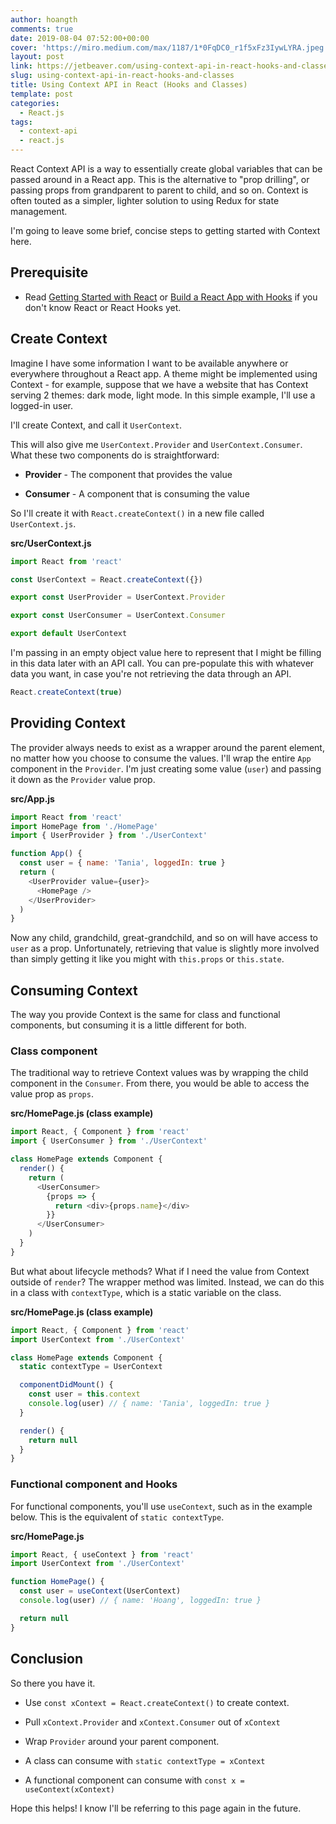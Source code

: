 ```yaml
---
author: hoangth
comments: true
date: 2019-08-04 07:52:00+00:00
cover: 'https://miro.medium.com/max/1187/1*0FqDC0_r1f5xFz3IywLYRA.jpeg'
layout: post
link: https://jetbeaver.com/using-context-api-in-react-hooks-and-classes/
slug: using-context-api-in-react-hooks-and-classes
title: Using Context API in React (Hooks and Classes)
template: post
categories:
  - React.js
tags:
  - context-api
  - react.js
---
```


React Context API is a way to essentially create global variables that can be passed around in a React app. This is the alternative to "prop drilling", or passing props from grandparent to parent to child, and so on. Context is often touted as a simpler, lighter solution to using Redux for state management.

I'm going to leave some brief, concise steps to getting started with Context here.

## Prerequisite

- Read [Getting Started with React](https://reactjs.org/docs/getting-started.html) or [Build a React App with Hooks](https://reactjs.org/docs/hooks-intro.html) if you don't know React or React Hooks yet.

## Create Context

Imagine I have some information I want to be available anywhere or everywhere throughout a React app. A theme might be implemented using Context - for example, suppose that we have a website that has Context serving 2 themes: dark mode, light mode. In this simple example, I'll use a logged-in user.

I'll create Context, and call it `UserContext`.

This will also give me `UserContext.Provider` and `UserContext.Consumer`. What these two components do is straightforward:

- **Provider** - The component that provides the value

- **Consumer** - A component that is consuming the value

So I'll create it with `React.createContext()` in a new file called `UserContext.js`.

**src/UserContext.js**

```javascript
import React from 'react'

const UserContext = React.createContext({})

export const UserProvider = UserContext.Provider

export const UserConsumer = UserContext.Consumer

export default UserContext
```

I'm passing in an empty object value here to represent that I might be filling in this data later with an API call. You can pre-populate this with whatever data you want, in case you're not retrieving the data through an API.

```javascript
React.createContext(true)
```

## Providing Context

The provider always needs to exist as a wrapper around the parent element, no matter how you choose to consume the values. I'll wrap the entire `App` component in the `Provider`. I'm just creating some value (`user`) and passing it down as the `Provider` value prop.

**src/App.js**

```javascript
import React from 'react'
import HomePage from './HomePage'
import { UserProvider } from './UserContext'

function App() {
  const user = { name: 'Tania', loggedIn: true }
  return (
    <UserProvider value={user}>
      <HomePage />
    </UserProvider>
  )
}
```

Now any child, grandchild, great-grandchild, and so on will have access to `user` as a prop. Unfortunately, retrieving that value is slightly more involved than simply getting it like you might with `this.props` or `this.state`.

## Consuming Context

The way you provide Context is the same for class and functional components, but consuming it is a little different for both.

### Class component

The traditional way to retrieve Context values was by wrapping the child component in the `Consumer`. From there, you would be able to access the value prop as `props`.

**src/HomePage.js (class example)**

```javascript
import React, { Component } from 'react'
import { UserConsumer } from './UserContext'

class HomePage extends Component {
  render() {
    return (
      <UserConsumer>
        {props => {
          return <div>{props.name}</div>
        }}
      </UserConsumer>
    )
  }
}
```

But what about lifecycle methods? What if I need the value from Context outside of `render`? The wrapper method was limited. Instead, we can do this in a class with `contextType`, which is a static variable on the class.

**src/HomePage.js (class example)**

```javascript
import React, { Component } from 'react'
import UserContext from './UserContext'

class HomePage extends Component {
  static contextType = UserContext

  componentDidMount() {
    const user = this.context
    console.log(user) // { name: 'Tania', loggedIn: true }
  }

  render() {
    return null
  }
}
```

### Functional component and Hooks

For functional components, you'll use `useContext`, such as in the example below. This is the equivalent of `static contextType`.

**src/HomePage.js**

```javascript
import React, { useContext } from 'react'
import UserContext from './UserContext'

function HomePage() {
  const user = useContext(UserContext)
  console.log(user) // { name: 'Hoang', loggedIn: true }

  return null
}
```

## Conclusion

So there you have it.

- Use `const xContext = React.createContext()` to create context.

- Pull `xContext.Provider` and `xContext.Consumer` out of `xContext`

- Wrap `Provider` around your parent component.

- A class can consume with `static contextType = xContext`

- A functional component can consume with `const x = useContext(xContext)`

Hope this helps! I know I'll be referring to this page again in the future.
